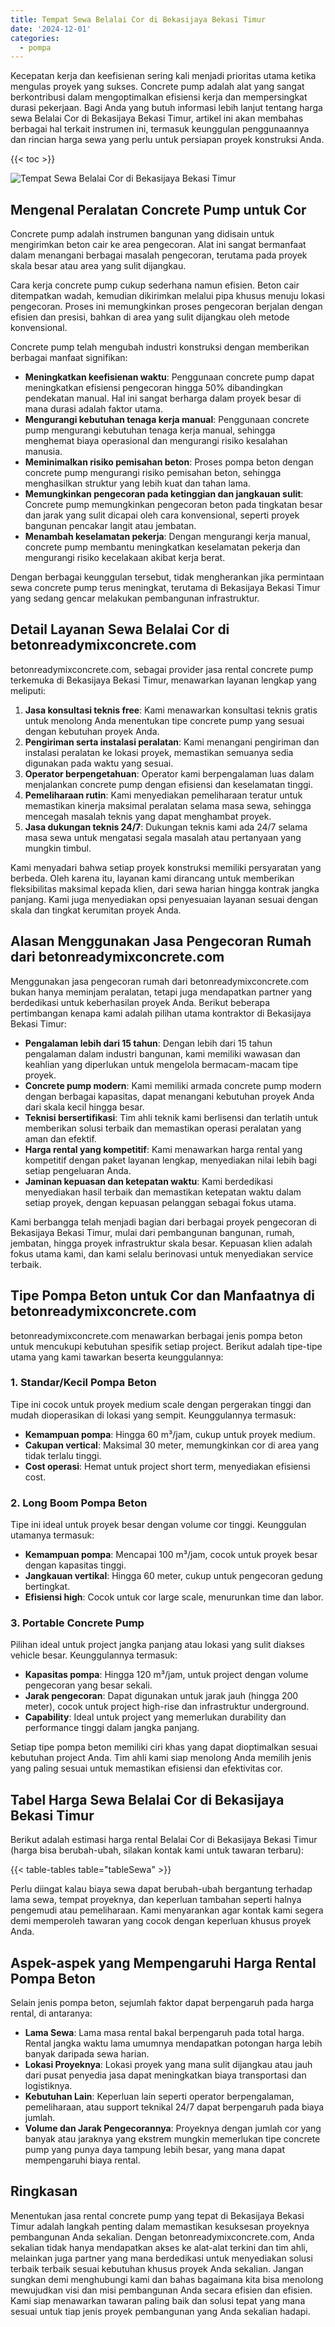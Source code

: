 ```yaml
---
title: Tempat Sewa Belalai Cor di Bekasijaya Bekasi Timur
date: '2024-12-01'
categories:
  - pompa
---
```


Kecepatan kerja dan keefisienan sering kali menjadi prioritas utama ketika mengulas proyek yang sukses. Concrete pump adalah alat yang sangat berkontribusi dalam mengoptimalkan efisiensi kerja dan mempersingkat durasi pekerjaan. Bagi Anda yang butuh informasi lebih lanjut tentang harga sewa Belalai Cor di Bekasijaya Bekasi Timur, artikel ini akan membahas berbagai hal terkait instrumen ini, termasuk keunggulan penggunaannya dan rincian harga sewa yang perlu untuk persiapan proyek konstruksi Anda.

{{< toc >}}

![Tempat Sewa Belalai Cor di Bekasijaya Bekasi Timur](https://betoncor8.github.io/pump/concrete-pump%20(26).png)

## Mengenal Peralatan Concrete Pump untuk Cor

Concrete pump adalah instrumen bangunan yang didisain untuk mengirimkan beton cair ke area pengecoran. Alat ini sangat bermanfaat dalam menangani berbagai masalah pengecoran, terutama pada proyek skala besar atau area yang sulit dijangkau.

Cara kerja concrete pump cukup sederhana namun efisien. Beton cair ditempatkan wadah, kemudian dikirimkan melalui pipa khusus menuju lokasi pengecoran. Proses ini memungkinkan proses pengecoran berjalan dengan efisien dan presisi, bahkan di area yang sulit dijangkau oleh metode konvensional.

Concrete pump telah mengubah industri konstruksi dengan memberikan berbagai manfaat signifikan:

- **Meningkatkan keefisienan waktu**: Penggunaan concrete pump dapat meningkatkan efisiensi pengecoran hingga 50% dibandingkan pendekatan manual. Hal ini sangat berharga dalam proyek besar di mana durasi adalah faktor utama.
- **Mengurangi kebutuhan tenaga kerja manual**: Penggunaan concrete pump mengurangi kebutuhan tenaga kerja manual, sehingga menghemat biaya operasional dan mengurangi risiko kesalahan manusia.
- **Meminimalkan risiko pemisahan beton**: Proses pompa beton dengan concrete pump mengurangi risiko pemisahan beton, sehingga menghasilkan struktur yang lebih kuat dan tahan lama.
- **Memungkinkan pengecoran pada ketinggian dan jangkauan sulit**: Concrete pump memungkinkan pengecoran beton pada tingkatan besar dan jarak yang sulit dicapai oleh cara konvensional, seperti proyek bangunan pencakar langit atau jembatan.
- **Menambah keselamatan pekerja**: Dengan mengurangi kerja manual, concrete pump membantu meningkatkan keselamatan pekerja dan mengurangi risiko kecelakaan akibat kerja berat.

Dengan berbagai keunggulan tersebut, tidak mengherankan jika permintaan sewa concrete pump terus meningkat, terutama di Bekasijaya Bekasi Timur yang sedang gencar melakukan pembangunan infrastruktur.

## Detail Layanan Sewa Belalai Cor di betonreadymixconcrete.com

betonreadymixconcrete.com, sebagai provider jasa rental concrete pump terkemuka di Bekasijaya Bekasi Timur, menawarkan layanan lengkap yang meliputi:

1. **Jasa konsultasi teknis free**: Kami menawarkan konsultasi teknis gratis untuk menolong Anda menentukan tipe concrete pump yang sesuai dengan kebutuhan proyek Anda.
2. **Pengiriman serta instalasi peralatan**: Kami menangani pengiriman dan instalasi peralatan ke lokasi proyek, memastikan semuanya sedia digunakan pada waktu yang sesuai.
3. **Operator berpengetahuan**: Operator kami berpengalaman luas dalam menjalankan concrete pump dengan efisiensi dan keselamatan tinggi.
4. **Pemeliharaan rutin**: Kami menyediakan pemeliharaan teratur untuk memastikan kinerja maksimal peralatan selama masa sewa, sehingga mencegah masalah teknis yang dapat menghambat proyek.
5. **Jasa dukungan teknis 24/7**: Dukungan teknis kami ada 24/7 selama masa sewa untuk mengatasi segala masalah atau pertanyaan yang mungkin timbul.

Kami menyadari bahwa setiap proyek konstruksi memiliki persyaratan yang berbeda. Oleh karena itu, layanan kami dirancang untuk memberikan fleksibilitas maksimal kepada klien, dari sewa harian hingga kontrak jangka panjang. Kami juga menyediakan opsi penyesuaian layanan sesuai dengan skala dan tingkat kerumitan proyek Anda.

## Alasan Menggunakan Jasa Pengecoran Rumah dari betonreadymixconcrete.com

Menggunakan jasa pengecoran rumah dari betonreadymixconcrete.com bukan hanya meminjam peralatan, tetapi juga mendapatkan partner yang berdedikasi untuk keberhasilan proyek Anda. Berikut beberapa pertimbangan kenapa kami adalah pilihan utama kontraktor di Bekasijaya Bekasi Timur:

- **Pengalaman lebih dari 15 tahun**: Dengan lebih dari 15 tahun pengalaman dalam industri bangunan, kami memiliki wawasan dan keahlian yang diperlukan untuk mengelola bermacam-macam tipe proyek.
- **Concrete pump modern**: Kami memiliki armada concrete pump modern dengan berbagai kapasitas, dapat menangani kebutuhan proyek Anda dari skala kecil hingga besar.
- **Teknisi bersertifikasi**: Tim ahli teknik kami berlisensi dan terlatih untuk memberikan solusi terbaik dan memastikan operasi peralatan yang aman dan efektif.
- **Harga rental yang kompetitif**: Kami menawarkan harga rental yang kompetitif dengan paket layanan lengkap, menyediakan nilai lebih bagi setiap pengeluaran Anda.
- **Jaminan kepuasan dan ketepatan waktu**: Kami berdedikasi menyediakan hasil terbaik dan memastikan ketepatan waktu dalam setiap proyek, dengan kepuasan pelanggan sebagai fokus utama.

Kami berbangga telah menjadi bagian dari berbagai proyek pengecoran di Bekasijaya Bekasi Timur, mulai dari pembangunan bangunan, rumah, jembatan, hingga proyek infrastruktur skala besar. Kepuasan klien adalah fokus utama kami, dan kami selalu berinovasi untuk menyediakan service terbaik.

## Tipe Pompa Beton untuk Cor dan Manfaatnya di betonreadymixconcrete.com

betonreadymixconcrete.com menawarkan berbagai jenis pompa beton untuk mencukupi kebutuhan spesifik setiap project. Berikut adalah tipe-tipe utama yang kami tawarkan beserta keunggulannya:

### 1\. Standar/Kecil Pompa Beton

Tipe ini cocok untuk proyek medium scale dengan pergerakan tinggi dan mudah dioperasikan di lokasi yang sempit. Keunggulannya termasuk:

- **Kemampuan pompa**: Hingga 60 m³/jam, cukup untuk proyek medium.
- **Cakupan vertical**: Maksimal 30 meter, memungkinkan cor di area yang tidak terlalu tinggi.
- **Cost operasi**: Hemat untuk project short term, menyediakan efisiensi cost.

### 2\. Long Boom Pompa Beton

Tipe ini ideal untuk proyek besar dengan volume cor tinggi. Keunggulan utamanya termasuk:

- **Kemampuan pompa**: Mencapai 100 m³/jam, cocok untuk proyek besar dengan kapasitas tinggi.
- **Jangkauan vertikal**: Hingga 60 meter, cukup untuk pengecoran gedung bertingkat.
- **Efisiensi high**: Cocok untuk cor large scale, menurunkan time dan labor.

### 3\. Portable Concrete Pump

Pilihan ideal untuk project jangka panjang atau lokasi yang sulit diakses vehicle besar. Keunggulannya termasuk:

- **Kapasitas pompa**: Hingga 120 m³/jam, untuk project dengan volume pengecoran yang besar sekali.
- **Jarak pengecoran**: Dapat digunakan untuk jarak jauh (hingga 200 meter), cocok untuk project high-rise dan infrastruktur underground.
- **Capability**: Ideal untuk project yang memerlukan durability dan performance tinggi dalam jangka panjang.

Setiap tipe pompa beton memiliki ciri khas yang dapat dioptimalkan sesuai kebutuhan project Anda. Tim ahli kami siap menolong Anda memilih jenis yang paling sesuai untuk memastikan efisiensi dan efektivitas cor.

## Tabel Harga Sewa Belalai Cor di Bekasijaya Bekasi Timur

Berikut adalah estimasi harga rental Belalai Cor di Bekasijaya Bekasi Timur (harga bisa berubah-ubah, silakan kontak kami untuk tawaran terbaru):

{{< table-tables table="tableSewa" >}}

Perlu diingat kalau biaya sewa dapat berubah-ubah bergantung terhadap lama sewa, tempat proyeknya, dan keperluan tambahan seperti halnya pengemudi atau pemeliharaan. Kami menyarankan agar kontak kami segera demi memperoleh tawaran yang cocok dengan keperluan khusus proyek Anda.

## Aspek-aspek yang Mempengaruhi Harga Rental Pompa Beton

Selain jenis pompa beton, sejumlah faktor dapat berpengaruh pada harga rental, di antaranya:

- **Lama Sewa**: Lama masa rental bakal berpengaruh pada total harga. Rental jangka waktu lama umumnya mendapatkan potongan harga lebih banyak daripada sewa harian.
- **Lokasi Proyeknya**: Lokasi proyek yang mana sulit dijangkau atau jauh dari pusat penyedia jasa dapat meningkatkan biaya transportasi dan logistiknya.
- **Kebutuhan Lain**: Keperluan lain seperti operator berpengalaman, pemeliharaan, atau support teknikal 24/7 dapat berpengaruh pada biaya jumlah.
- **Volume dan Jarak Pengecorannya**: Proyeknya dengan jumlah cor yang banyak atau jaraknya yang ekstrem mungkin memerlukan tipe concrete pump yang punya daya tampung lebih besar, yang mana dapat mempengaruhi biaya rental.

## Ringkasan

Menentukan jasa rental concrete pump yang tepat di Bekasijaya Bekasi Timur adalah langkah penting dalam memastikan kesuksesan proyeknya pembangunan Anda sekalian. Dengan betonreadymixconcrete.com, Anda sekalian tidak hanya mendapatkan akses ke alat-alat terkini dan tim ahli, melainkan juga partner yang mana berdedikasi untuk menyediakan solusi terbaik terbaik sesuai kebutuhan khusus proyek Anda sekalian. Jangan sungkan demi menghubungi kami dan bahas bagaimana kita bisa menolong mewujudkan visi dan misi pembangunan Anda secara efisien dan efisien. Kami siap menawarkan tawaran paling baik dan solusi tepat yang mana sesuai untuk tiap jenis proyek pembangunan yang Anda sekalian hadapi.
